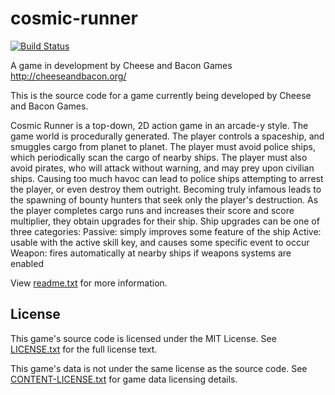 # cosmic-runner
[![Build Status](http://wells-family.xyz:8080/jenkins/buildStatus/icon?job=cosmic-runner)](https://wells-family.xyz/jenkins/job/cosmic-runner/)

A game in development by Cheese and Bacon Games
http://cheeseandbacon.org/

This is the source code for a game currently being developed by Cheese and Bacon Games.

Cosmic Runner is a top-down, 2D action game in an arcade-y style. The game world is procedurally generated.
The player controls a spaceship, and smuggles cargo from planet to planet. The player must avoid police ships,
which periodically scan the cargo of nearby ships. The player must also avoid pirates, who will attack without warning,
and may prey upon civilian ships. Causing too much havoc can lead to police ships attempting to arrest the player,
or even destroy them outright. Becoming truly infamous leads to the spawning of bounty hunters that seek only the player's destruction.
As the player completes cargo runs and increases their score and score multiplier, they obtain upgrades for their ship.
Ship upgrades can be one of three categories:
Passive: simply improves some feature of the ship
Active: usable with the active skill key, and causes some specific event to occur
Weapon: fires automatically at nearby ships if weapons systems are enabled

View [readme.txt](docs/readme.txt) for more information.

## License
This game's source code is licensed under the MIT License. See [LICENSE.txt](docs/LICENSE.txt) for the full license text.

This game's data is not under the same license as the source code. See [CONTENT-LICENSE.txt](docs/CONTENT-LICENSE.txt) for game data licensing details.
